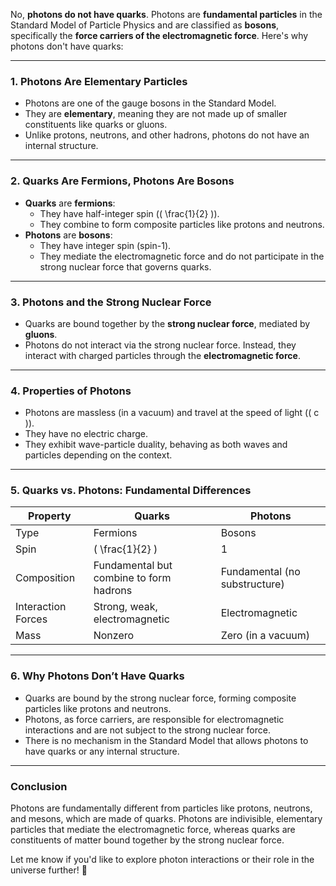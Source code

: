 No, **photons do not have quarks**. Photons are **fundamental particles** in the Standard Model of Particle Physics and are classified as **bosons**, specifically the **force carriers of the electromagnetic force**. Here's why photons don't have quarks:

---

### **1. Photons Are Elementary Particles**
- Photons are one of the gauge bosons in the Standard Model.
- They are **elementary**, meaning they are not made up of smaller constituents like quarks or gluons.
- Unlike protons, neutrons, and other hadrons, photons do not have an internal structure.

---

### **2. Quarks Are Fermions, Photons Are Bosons**
- **Quarks** are **fermions**:
  - They have half-integer spin (\( \frac{1}{2} \)).
  - They combine to form composite particles like protons and neutrons.
- **Photons** are **bosons**:
  - They have integer spin (spin-1).
  - They mediate the electromagnetic force and do not participate in the strong nuclear force that governs quarks.

---

### **3. Photons and the Strong Nuclear Force**
- Quarks are bound together by the **strong nuclear force**, mediated by **gluons**.
- Photons do not interact via the strong nuclear force. Instead, they interact with charged particles through the **electromagnetic force**.

---

### **4. Properties of Photons**
- Photons are massless (in a vacuum) and travel at the speed of light (\( c \)).
- They have no electric charge.
- They exhibit wave-particle duality, behaving as both waves and particles depending on the context.

---

### **5. Quarks vs. Photons: Fundamental Differences**
| Property            | Quarks                     | Photons                 |
|---------------------|----------------------------|-------------------------|
| Type                | Fermions                  | Bosons                  |
| Spin                | \( \frac{1}{2} \)         | 1                       |
| Composition         | Fundamental but combine to form hadrons | Fundamental (no substructure) |
| Interaction Forces  | Strong, weak, electromagnetic | Electromagnetic         |
| Mass                | Nonzero                   | Zero (in a vacuum)      |

---

### **6. Why Photons Don’t Have Quarks**
- Quarks are bound by the strong nuclear force, forming composite particles like protons and neutrons.
- Photons, as force carriers, are responsible for electromagnetic interactions and are not subject to the strong nuclear force.
- There is no mechanism in the Standard Model that allows photons to have quarks or any internal structure.

---

### **Conclusion**
Photons are fundamentally different from particles like protons, neutrons, and mesons, which are made of quarks. Photons are indivisible, elementary particles that mediate the electromagnetic force, whereas quarks are constituents of matter bound together by the strong nuclear force. 

Let me know if you'd like to explore photon interactions or their role in the universe further! 🚀

